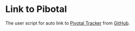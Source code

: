# Link to Pibotal

The user script for auto link to [Pivotal Tracker](http://pivotaltracker.com) from [GitHub](https://github.com).
